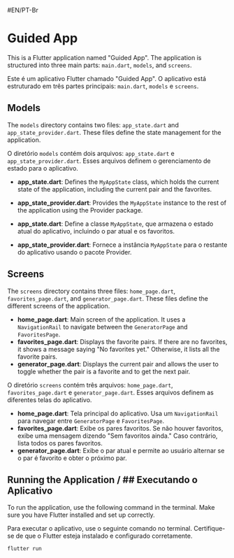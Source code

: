#EN/PT-Br
# Guided App 

This is a Flutter application named "Guided App". The application is structured into three main parts: `main.dart`, `models`, and `screens`.

Este é um aplicativo Flutter chamado "Guided App". O aplicativo está estruturado em três partes principais: `main.dart`, `models` e `screens`.

## Models

The `models` directory contains two files: `app_state.dart` and `app_state_provider.dart`. These files define the state management for the application.

O diretório `models` contém dois arquivos: `app_state.dart` e `app_state_provider.dart`. Esses arquivos definem o gerenciamento de estado para o aplicativo.

- **app_state.dart**: Defines the `MyAppState` class, which holds the current state of the application, including the current pair and the favorites.
- **app_state_provider.dart**: Provides the `MyAppState` instance to the rest of the application using the Provider package.
  
- **app_state.dart**: Define a classe `MyAppState`, que armazena o estado atual do aplicativo, incluindo o par atual e os favoritos.
- **app_state_provider.dart**: Fornece a instância `MyAppState` para o restante do aplicativo usando o pacote Provider.

## Screens

The `screens` directory contains three files: `home_page.dart`, `favorites_page.dart`, and `generator_page.dart`. These files define the different screens of the application.

- **home_page.dart**: Main screen of the application. It uses a `NavigationRail` to navigate between the `GeneratorPage` and `FavoritesPage`.
- **favorites_page.dart**: Displays the favorite pairs. If there are no favorites, it shows a message saying "No favorites yet." Otherwise, it lists all the favorite pairs.
- **generator_page.dart**: Displays the current pair and allows the user to toggle whether the pair is a favorite and to get the next pair.

O diretório `screens` contém três arquivos: `home_page.dart`, `favorites_page.dart` e `generator_page.dart`. Esses arquivos definem as diferentes telas do aplicativo.

- **home_page.dart**: Tela principal do aplicativo. Usa um `NavigationRail` para navegar entre `GeneratorPage` e `FavoritesPage`.
- **favorites_page.dart**: Exibe os pares favoritos. Se não houver favoritos, exibe uma mensagem dizendo "Sem favoritos ainda." Caso contrário, lista todos os pares favoritos.
- **generator_page.dart**: Exibe o par atual e permite ao usuário alternar se o par é favorito e obter o próximo par.

## Running the Application / ## Executando o Aplicativo

To run the application, use the following command in the terminal. Make sure you have Flutter installed and set up correctly.

Para executar o aplicativo, use o seguinte comando no terminal. Certifique-se de que o Flutter esteja instalado e configurado corretamente.

```bash
flutter run
